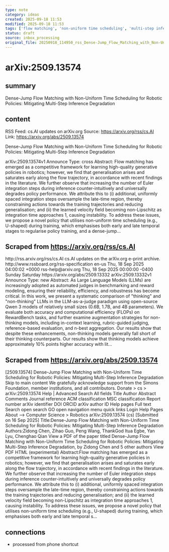 ```yaml
---
type: note
category: ideas
created: 2025-09-18 11:53
modified: 2025-09-18 11:53
tags: ['flow matching', 'non-uniform time scheduling', 'multi-step inference', 'robotic policies', 'dense-jump flow']
status: draft
source: inbox_processing
original_file: 20250918_114950_rss_Dense-Jump_Flow_Matching_with_Non-Uniform_Time_Sch.txt
---
```


# arXiv:2509.13574

## summary
Dense-Jump Flow Matching with Non-Uniform Time Scheduling for Robotic Policies: Mitigating Multi-Step Inference Degradation

## content
RSS Feed: cs.AI updates on arXiv.org
Source: https://arxiv.org/rss/cs.AI
Link: https://arxiv.org/abs/2509.13574

Dense-Jump Flow Matching with Non-Uniform Time Scheduling for Robotic Policies: Mitigating Multi-Step Inference Degradation

arXiv:2509.13574v1 Announce Type: cross Abstract: Flow matching has emerged as a competitive framework for learning high-quality generative policies in robotics; however, we find that generalisation arises and saturates early along the flow trajectory, in accordance with recent findings in the literature. We further observe that increasing the number of Euler integration steps during inference counter-intuitively and universally degrades policy performance. We attribute this to (i) additional, uniformly spaced integration steps oversample the late-time region, thereby constraining actions towards the training trajectories and reducing generalisation; and (ii) the learned velocity field becoming non-Lipschitz as integration time approaches 1, causing instability. To address these issues, we propose a novel policy that utilises non-uniform time scheduling (e.g., U-shaped) during training, which emphasises both early and late temporal stages to regularise policy training, and a dense-jump...

## Scraped from https://arxiv.org/rss/cs.AI
<?xml version='1.0' encoding='UTF-8'?>
<rss xmlns:arxiv="http://arxiv.org/schemas/atom" xmlns:dc="http://purl.org/dc/elements/1.1/" xmlns:atom="http://www.w3.org/2005/Atom" xmlns:content="http://purl.org/rss/1.0/modules/content/" version="2.0">
  <channel>
    <title>cs.AI updates on arXiv.org</title>
    <link>http://rss.arxiv.org/rss/cs.AI</link>
    <description>cs.AI updates on the arXiv.org e-print archive.</description>
    <atom:link href="http://rss.arxiv.org/rss/cs.AI" rel="self" type="application/rss+xml"/>
    <docs>http://www.rssboard.org/rss-specification</docs>
    <language>en-us</language>
    <lastBuildDate>Thu, 18 Sep 2025 04:00:02 +0000</lastBuildDate>
    <managingEditor>rss-help@arxiv.org</managingEditor>
    <pubDate>Thu, 18 Sep 2025 00:00:00 -0400</pubDate>
    <skipDays>
      <day>Sunday</day>
      <day>Saturday</day>
    </skipDays>
    <item>
      <title>Explicit Reasoning Makes Better Judges: A Systematic Study on Accuracy, Efficiency, and Robustness</title>
      <link>https://arxiv.org/abs/2509.13332</link>
      <description>arXiv:2509.13332v1 Announce Type: new 
Abstract: As Large Language Models (LLMs) are increasingly adopted as automated judges in benchmarking and reward modeling, ensuring their reliability, efficiency, and robustness has become critical. In this work, we present a systematic comparison of "thinking" and "non-thinking" LLMs in the LLM-as-a-judge paradigm using open-source Qwen 3 models of relatively small sizes (0.6B, 1.7B, and 4B parameters). We evaluate both accuracy and computational efficiency (FLOPs) on RewardBench tasks, and further examine augmentation strategies for non-thinking models, including in-context learning, rubric-guided judging, reference-based evaluation, and n-best aggregation. Our results show that despite these enhancements, non-thinking models generally fall short of their thinking counterparts. Our results show that thinking models achieve approximately 10% points higher accuracy with lit...


## Scraped from https://arxiv.org/abs/2509.13574
[2509.13574] Dense-Jump Flow Matching with Non-Uniform Time Scheduling for Robotic Policies: Mitigating Multi-Step Inference Degradation Skip to main content We gratefully acknowledge support from the Simons Foundation, member institutions, and all contributors. Donate &gt; cs &gt; arXiv:2509.13574 Help | Advanced Search All fields Title Author Abstract Comments Journal reference ACM classification MSC classification Report number arXiv identifier DOI ORCID arXiv author ID Help pages Full text Search open search GO open navigation menu quick links Login Help Pages About --> Computer Science > Robotics arXiv:2509.13574 (cs) [Submitted on 16 Sep 2025] Title:Dense-Jump Flow Matching with Non-Uniform Time Scheduling for Robotic Policies: Mitigating Multi-Step Inference Degradation Authors:Zidong Chen, Zihao Guo, Peng Wang, ThankGod Itua Egbe, Yan Lyu, Chenghao Qian View a PDF of the paper titled Dense-Jump Flow Matching with Non-Uniform Time Scheduling for Robotic Policies: Mitigating Multi-Step Inference Degradation, by Zidong Chen and 5 other authors View PDF HTML (experimental) Abstract:Flow matching has emerged as a competitive framework for learning high-quality generative policies in robotics; however, we find that generalisation arises and saturates early along the flow trajectory, in accordance with recent findings in the literature. We further observe that increasing the number of Euler integration steps during inference counter-intuitively and universally degrades policy performance. We attribute this to (i) additional, uniformly spaced integration steps oversample the late-time region, thereby constraining actions towards the training trajectories and reducing generalisation; and (ii) the learned velocity field becoming non-Lipschitz as integration time approaches 1, causing instability. To address these issues, we propose a novel policy that utilises non-uniform time scheduling (e.g., U-shaped) during training, which emphasises both early and late temporal s...


## connections
- processed from phone shortcut
